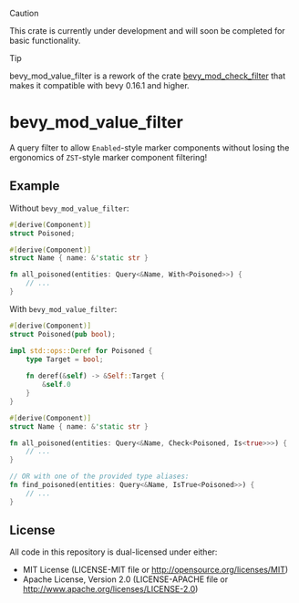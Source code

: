 > [!CAUTION]
> This crate is currently under development and will soon be completed for basic functionality.

> [!TIP]
> bevy_mod_value_filter is a rework of the crate [bevy_mod_check_filter](https://github.com/ItsDoot/bevy_mod_check_filter) that makes it compatible with bevy 0.16.1 and higher.

# bevy_mod_value_filter

A query filter to allow `Enabled`-style marker components without losing the
ergonomics of `ZST`-style marker component filtering!

## Example

Without `bevy_mod_value_filter`:

```rust
#[derive(Component)]
struct Poisoned;

#[derive(Component)]
struct Name { name: &'static str }

fn all_poisoned(entities: Query<&Name, With<Poisoned>>) {
    // ...
}
```

With `bevy_mod_value_filter`:

```rust
#[derive(Component)]
struct Poisoned(pub bool);

impl std::ops::Deref for Poisoned {
    type Target = bool;
 
    fn deref(&self) -> &Self::Target {
        &self.0
    }
}

#[derive(Component)]
struct Name { name: &'static str }

fn all_poisoned(entities: Query<&Name, Check<Poisoned, Is<true>>>) {
    // ...
}

// OR with one of the provided type aliases:
fn find_poisoned(entities: Query<&Name, IsTrue<Poisoned>>) {
    // ...
}
```

## License

All code in this repository is dual-licensed under either:

- MIT License (LICENSE-MIT file or http://opensource.org/licenses/MIT)
- Apache License, Version 2.0 (LICENSE-APACHE file or
  http://www.apache.org/licenses/LICENSE-2.0)